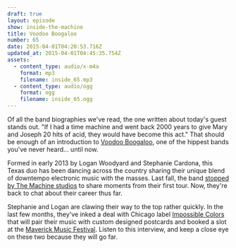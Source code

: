 ```yaml
---
draft: true
layout: episode
show: inside-the-machine
title: Voodoo Boogaloo
number: 65
date: 2015-04-01T04:20:53.716Z
updated_at: 2015-04-01T04:45:35.754Z
assets:
  - content_type: audio/x-m4a
    format: mp3
    filename: inside_65.mp3
  - content_type: audio/ogg
    format: ogg
    filename: inside_65.ogg
---
```

Of all the band biographies we've read, the one written about today's guest stands out. "If I had a time machine and went back 2000 years to give Mary and Joseph 20 hits of acid, they would have become this act." That should be enough of an introduction to [Voodoo Boogaloo](http://facebook.com/fillingupyourcup), one of the hippest bands you've never heard... until now.

Formed in early 2013 by Logan Woodyard and Stephanie Cardona, this Texas duo has been dancing across the country sharing their unique blend of downtempo electronic music with the masses. Last fall, the band [stopped by The Machine studios](http://machine.fm/dispatch/64) to share moments from their first tour. Now, they're back to chat about their career thus far.

Stephanie and Logan are clawing their way to the top rather quickly. In the last few months, they've inked a deal with Chicago label [Impossible Colors](http://impossiblecolors.org/paperportals) that will pair their music with custom designed postcards and booked a slot at the [Maverick Music Festival](http://www.maverickmusicfestival.com/). Listen to this interview, and keep a close eye on these two because they will go far.